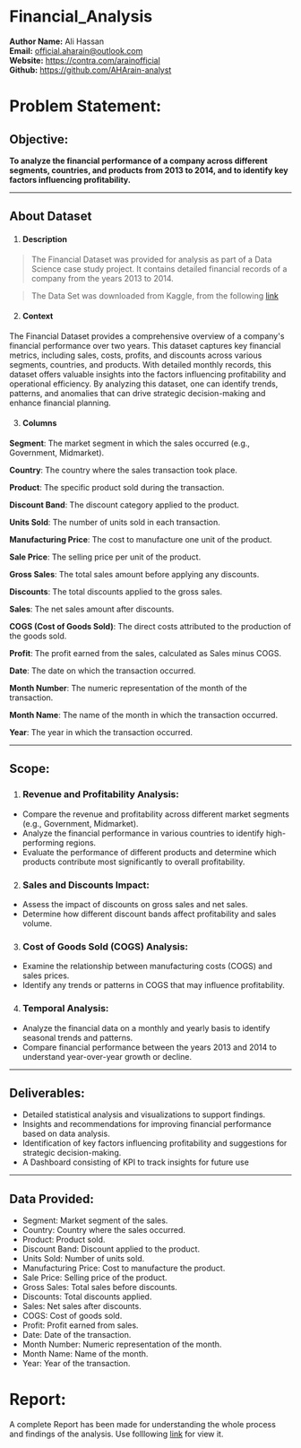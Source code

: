 # Financial_Analysis

**Author Name:** Ali Hassan\
**Email:** official.aharain@outlook.com\
**Website:** https://contra.com/arainofficial \
**Github:** https://github.com/AHArain-analyst 

# Problem Statement:

## Objective:
__To analyze the financial performance of a company across different segments, countries, and products from 2013 to 2014, and to identify key factors influencing profitability.__

____

## About Dataset
1. #### Description
> The Financial Dataset was provided for analysis as part of a Data Science case study project. It contains detailed financial records of a company from the years 2013 to 2014.

> The Data Set was downloaded from Kaggle, from the following [link](https://www.kaggle.com/datasets/atharvaarya25/financials/data)

2. #### Context
The Financial Dataset provides a comprehensive overview of a company's financial performance over two years. This dataset captures key financial metrics, including sales, costs, profits, and discounts across various segments, countries, and products. With detailed monthly records, this dataset offers valuable insights into the factors influencing profitability and operational efficiency. By analyzing this dataset, one can identify trends, patterns, and anomalies that can drive strategic decision-making and enhance financial planning.

3. #### Columns
**Segment**: The market segment in which the sales occurred (e.g., Government, Midmarket).

**Country**: The country where the sales transaction took place.

**Product**: The specific product sold during the transaction.

**Discount Band**: The discount category applied to the product.

**Units Sold**: The number of units sold in each transaction.

**Manufacturing Price**: The cost to manufacture one unit of the product.

**Sale Price**: The selling price per unit of the product.

**Gross Sales**: The total sales amount before applying any discounts.

**Discounts**: The total discounts applied to the gross sales.

**Sales**: The net sales amount after discounts.

**COGS (Cost of Goods Sold)**: The direct costs attributed to the production of the goods sold.

**Profit**: The profit earned from the sales, calculated as Sales minus COGS.

**Date**: The date on which the transaction occurred.

**Month Number**: The numeric representation of the month of the transaction.

**Month Name**: The name of the month in which the transaction occurred.

**Year**: The year in which the transaction occurred.

____


## Scope:

1. ### Revenue and Profitability Analysis:
- Compare the revenue and profitability across different market segments (e.g., Government, Midmarket).
- Analyze the financial performance in various countries to identify high-performing regions.
- Evaluate the performance of different products and determine which products contribute most significantly to overall profitability.

2. ### Sales and Discounts Impact:

- Assess the impact of discounts on gross sales and net sales.
- Determine how different discount bands affect profitability and sales volume.

3. ### Cost of Goods Sold (COGS) Analysis:

- Examine the relationship between manufacturing costs (COGS) and sales prices.
- Identify any trends or patterns in COGS that may influence profitability.

4. ### Temporal Analysis:

- Analyze the financial data on a monthly and yearly basis to identify seasonal trends and patterns.
- Compare financial performance between the years 2013 and 2014 to understand year-over-year growth or decline.
____

## Deliverables:

- Detailed statistical analysis and visualizations to support findings.
- Insights and recommendations for improving financial performance based on data analysis.
- Identification of key factors influencing profitability and suggestions for strategic decision-making.
- A Dashboard consisting of KPI to track insights for future use

____

## Data Provided:

- Segment: Market segment of the sales.
- Country: Country where the sales occurred.
- Product: Product sold.
- Discount Band: Discount applied to the product.
- Units Sold: Number of units sold.
- Manufacturing Price: Cost to manufacture the product.
- Sale Price: Selling price of the product.
- Gross Sales: Total sales before discounts.
- Discounts: Total discounts applied.
- Sales: Net sales after discounts.
- COGS: Cost of goods sold.
- Profit: Profit earned from sales.
- Date: Date of the transaction.
- Month Number: Numeric representation of the month.
- Month Name: Name of the month.
- Year: Year of the transaction.

# Report:
A complete Report has been made for understanding the whole process and findings of the analysis. Use folllowing [link](https://www.notion.so/officialaharain/Financial-Analysis-94b8ed6c12ea4500b2154a8bec474bba?pvs=4) for view it.

